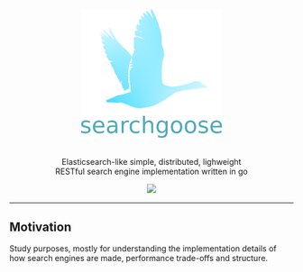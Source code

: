 <div align="center">
  <br/>
  <img src="./docs/images/logo-words.png" width="250"/>
  <br/>
  <br/>
  <p>
    Elasticsearch-like simple, distributed, lighweight<br>
    RESTful search engine implementation written in go
  </p>
  <p>
    <a href="https://github.com/actumn/searchgoose/blob/master/LICENSE">
      <img src="https://img.shields.io/badge/license-MIT-blue.svg"/>
    </a>
  </p>
</div>

---
## Motivation

Study purposes, mostly for understanding the implementation details of how
search engines are made, performance trade-offs and structure.
